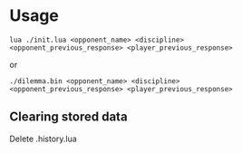 # Usage

```
lua ./init.lua <opponent_name> <discipline> <opponent_previous_response> <player_previous_response>
```

or

```
./dilemma.bin <opponent_name> <discipline> <opponent_previous_response> <player_previous_response>
```

## Clearing stored data

Delete .history.lua

